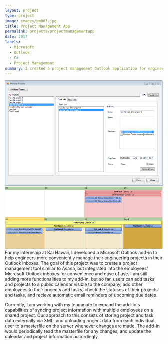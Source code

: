 ```yaml
---
layout: project
type: project
image: images/pm003.jpg
title: Project Management App
permalink: projects/projectmanagementapp
date: 2017
labels:
  - Microsoft
  - Outlook
  - C#
  - Project Management
summary: I created a project management Outlook application for engineers during my internship at Kai Hawaii.
---
```


<div style="float: right;">
<img class="ui image" src="../images/pm004.PNG">
<img class="ui medium right floated rounded image" src="../images/pm005.PNG">
</div>


For my internship at Kai Hawaii, I developed a Microsoft Outlook add-in to help engineers more conveniently manage their engineering projects in their Outlook inboxes. The goal of this project was to create a project management tool similar to Asana, but integrated into the employees' Microsoft Outlook inboxes for convenience and ease of use. I am still adding more functionalities to my add-in, but so far, users can add tasks and projects to a public calendar visible to the company, add other employees to their projects and tasks, check the statuses of their projects and tasks, and recieve automatic email reminders of upcoming due dates.

Currently, I am working with my teammate to expand the add-in's capabilities of syncing project information with multiple employees on a shared project. Our approach to this consists of storing project and task data externally via XML, and uploading project data from each individual user to a masterfile on the server whenever changes are made. The add-in would periodically read the masterfile for any changes, and update the calendar and project information accordingly.
